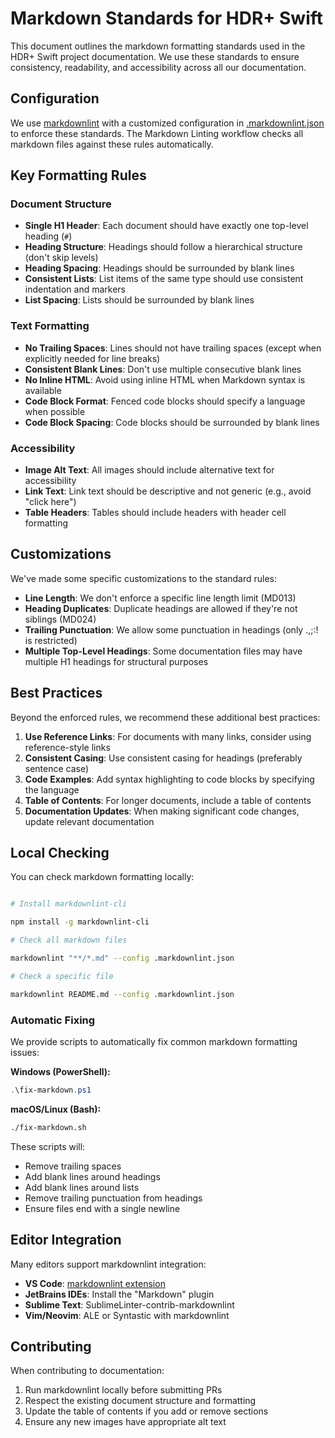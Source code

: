 # Markdown Standards for HDR+ Swift

This document outlines the markdown formatting standards used in the HDR+ Swift project documentation. We use these standards to ensure consistency, readability, and accessibility across all our documentation.

## Configuration

We use [markdownlint](https://github.com/DavidAnson/markdownlint) with a customized configuration in [.markdownlint.json](.markdownlint.json) to enforce these standards. The Markdown Linting workflow checks all markdown files against these rules automatically.

## Key Formatting Rules

### Document Structure

- **Single H1 Header**: Each document should have exactly one top-level heading (`#`)
- **Heading Structure**: Headings should follow a hierarchical structure (don't skip levels)
- **Heading Spacing**: Headings should be surrounded by blank lines
- **Consistent Lists**: List items of the same type should use consistent indentation and markers
- **List Spacing**: Lists should be surrounded by blank lines

### Text Formatting

- **No Trailing Spaces**: Lines should not have trailing spaces (except when explicitly needed for line breaks)
- **Consistent Blank Lines**: Don't use multiple consecutive blank lines
- **No Inline HTML**: Avoid using inline HTML when Markdown syntax is available
- **Code Block Format**: Fenced code blocks should specify a language when possible
- **Code Block Spacing**: Code blocks should be surrounded by blank lines

### Accessibility

- **Image Alt Text**: All images should include alternative text for accessibility
- **Link Text**: Link text should be descriptive and not generic (e.g., avoid "click here")
- **Table Headers**: Tables should include headers with header cell formatting

## Customizations

We've made some specific customizations to the standard rules:

- **Line Length**: We don't enforce a specific line length limit (MD013)
- **Heading Duplicates**: Duplicate headings are allowed if they're not siblings (MD024)
- **Trailing Punctuation**: We allow some punctuation in headings (only .,;:! is restricted)
- **Multiple Top-Level Headings**: Some documentation files may have multiple H1 headings for structural purposes

## Best Practices

Beyond the enforced rules, we recommend these additional best practices:

1. **Use Reference Links**: For documents with many links, consider using reference-style links
2. **Consistent Casing**: Use consistent casing for headings (preferably sentence case)
3. **Code Examples**: Add syntax highlighting to code blocks by specifying the language
4. **Table of Contents**: For longer documents, include a table of contents
5. **Documentation Updates**: When making significant code changes, update relevant documentation

## Local Checking

You can check markdown formatting locally:

```bash

# Install markdownlint-cli

npm install -g markdownlint-cli

# Check all markdown files

markdownlint "**/*.md" --config .markdownlint.json

# Check a specific file

markdownlint README.md --config .markdownlint.json
```

### Automatic Fixing

We provide scripts to automatically fix common markdown formatting issues:

**Windows (PowerShell):**

```powershell
.\fix-markdown.ps1
```

**macOS/Linux (Bash):**

```bash
./fix-markdown.sh
```

These scripts will:

- Remove trailing spaces
- Add blank lines around headings
- Add blank lines around lists
- Remove trailing punctuation from headings
- Ensure files end with a single newline

## Editor Integration

Many editors support markdownlint integration:

- **VS Code**: [markdownlint extension](https://marketplace.visualstudio.com/items?itemName=DavidAnson.vscode-markdownlint)
- **JetBrains IDEs**: Install the "Markdown" plugin
- **Sublime Text**: SublimeLinter-contrib-markdownlint
- **Vim/Neovim**: ALE or Syntastic with markdownlint

## Contributing

When contributing to documentation:

1. Run markdownlint locally before submitting PRs
2. Respect the existing document structure and formatting
3. Update the table of contents if you add or remove sections
4. Ensure any new images have appropriate alt text
